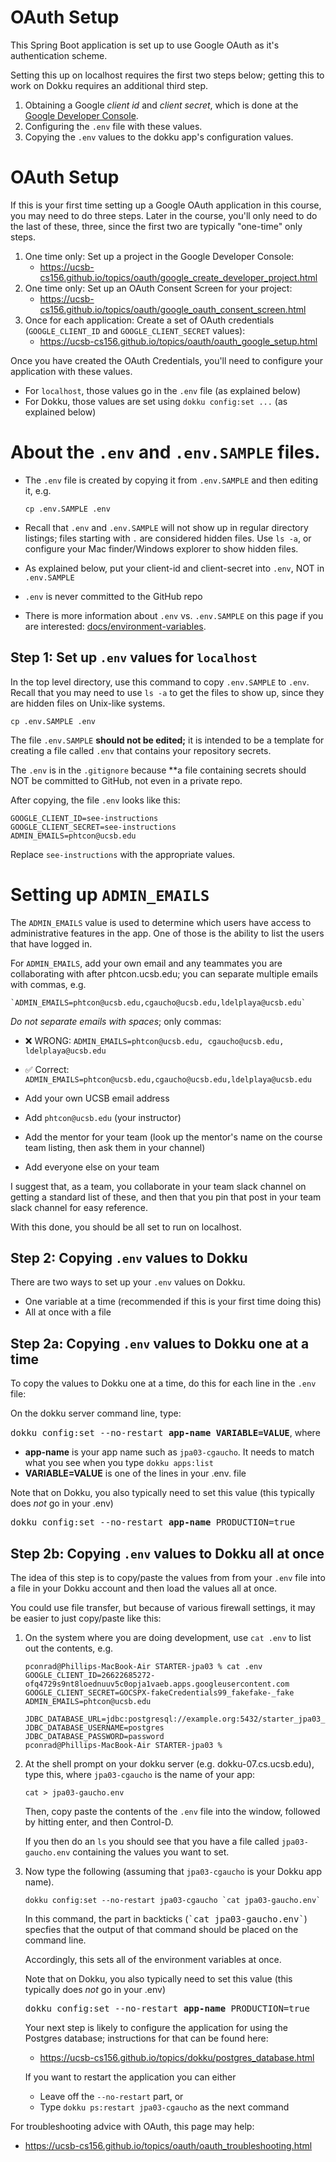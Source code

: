 # OAuth Setup

This Spring Boot application is set up to use Google OAuth as it's authentication scheme.

Setting this up on localhost requires the first two steps below; getting this to work on Dokku requires an additional third step.

1. Obtaining a Google *client id* and *client secret*, which is
   done at the [Google Developer Console](https://console.cloud.google.com/).
2. Configuring the `.env` file with these values.
3. Copying the `.env` values to the dokku app's configuration values.


# OAuth Setup

If this is your first time setting up a Google OAuth application in this course, you may need to do three steps.
Later in the course, you'll only need to do the last of these, three, since the first two are typically "one-time" only steps.

1. One time only: Set up a project in the Google Developer Console: 
   - <https://ucsb-cs156.github.io/topics/oauth/google_create_developer_project.html>
2. One time only: Set up an OAuth Consent Screen for your project: 
   - <https://ucsb-cs156.github.io/topics/oauth/google_oauth_consent_screen.html>
3. Once for each application: Create a set of OAuth credentials (`GOOGLE_CLIENT_ID` and `GOOGLE_CLIENT_SECRET` values): 
   - <https://ucsb-cs156.github.io/topics/oauth/oauth_google_setup.html>

Once you have created the OAuth Credentials, you'll need to
configure your application with these values.

* For `localhost`, those values go in the `.env` file (as explained below)
* For Dokku, those values are set using `dokku config:set ...` (as explained below)

# About the `.env` and `.env.SAMPLE` files.

* The `.env` file is created by copying it from `.env.SAMPLE` and then editing it, e.g.
  
  ```
  cp .env.SAMPLE .env
  ```
* Recall that `.env` and `.env.SAMPLE` will not show up in regular directory listings; files starting with `.` are considered
  hidden files.  Use `ls -a`, or configure your Mac finder/Windows explorer to show hidden files.
* As explained below, put your client-id and client-secret into `.env`, NOT in `.env.SAMPLE` 
* `.env` is never committed to the GitHub repo
* There is more information about `.env` vs. `.env.SAMPLE` on this page if you are interested: [docs/environment-variables](environment-variables.md).


## Step 1: Set up `.env` values for `localhost`

In the top level directory, use this command to copy `.env.SAMPLE` to `.env`.  Recall that you
may need to use `ls -a` to get the files to show up, since they are hidden files on Unix-like systems.

```
cp .env.SAMPLE .env
```

The file `.env.SAMPLE` **should not be edited;** it is intended to
be a template for creating a file called `.env` that contains
your repository secrets.

The `.env` is in the `.gitignore` because **a file containing secrets should NOT be committed to GitHub, not even in a private repo.

After copying, the file `.env` looks like this:

```
GOOGLE_CLIENT_ID=see-instructions
GOOGLE_CLIENT_SECRET=see-instructions
ADMIN_EMAILS=phtcon@ucsb.edu
```

Replace `see-instructions` with the appropriate values.

# Setting up `ADMIN_EMAILS`

The `ADMIN_EMAILS` value is used to determine which users have access to administrative features in the app.  One of those
is the ability to list the users that have logged in.

For `ADMIN_EMAILS`, add your own email and any teammates you are collaborating with after phtcon.ucsb.edu; you can separate multiple emails with commas, e.g.

```
`ADMIN_EMAILS=phtcon@ucsb.edu,cgaucho@ucsb.edu,ldelplaya@ucsb.edu`
```

*Do not separate emails with spaces*; only commas:
* ❌ WRONG: `ADMIN_EMAILS=phtcon@ucsb.edu, cgaucho@ucsb.edu, ldelplaya@ucsb.edu`
* ✅ Correct: `ADMIN_EMAILS=phtcon@ucsb.edu,cgaucho@ucsb.edu,ldelplaya@ucsb.edu`

* Add your own UCSB email address
* Add `phtcon@ucsb.edu` (your instructor)
* Add the mentor for your team (look up the mentor's name on the course team listing, then ask them in your channel)
* Add everyone else on your team

I suggest that, as a team, you collaborate in your team slack channel on getting a standard list of these, and then
that you pin that post in your team slack channel for easy reference.

With this done, you should be all set to run on localhost.


## Step 2: Copying `.env` values to Dokku

There are two ways to set up your `.env` values on Dokku.

* One variable at a time (recommended if this is your first time doing this)
* All at once with a file 

## Step 2a: Copying `.env` values to Dokku one at a time

To copy the values to Dokku one at a time, do this
for each line in the `.env` file:

On the dokku server command line, type:<br />

<tt>dokku config:set --no-restart <b></i>app-name VARIABLE=VALUE</i></b></tt>, where

* <b></i>app-name</i></b> is your app name such as `jpa03-cgaucho`.  It needs to match what you see when you type `dokku apps:list`
* <b></i>VARIABLE=VALUE</i></b> is one of the lines in your .env. file

Note that on Dokku, you also typically need to set this
value (this typically does *not* go in your .env)

<tt>dokku config:set --no-restart <b></i>app-name</i></b> PRODUCTION=true</tt>


## Step 2b: Copying `.env` values to Dokku all at once

The idea of this step is to copy/paste the values
from from your `.env` file into a file in your Dokku account
and then load the values all at once.

You could use file transfer, but because of various firewall settings, it may be easier to just copy/paste like this:


1. On the system where you are doing development, 
   use `cat .env` to list out the contents, e.g.

   ```
   pconrad@Phillips-MacBook-Air STARTER-jpa03 % cat .env
   GOOGLE_CLIENT_ID=26622685272-ofq4729s9nt8loednuuv5c0opja1vaeb.apps.googleusercontent.com
   GOOGLE_CLIENT_SECRET=GOCSPX-fakeCredentials99_fakefake-_fake
   ADMIN_EMAILS=phtcon@ucsb.edu

   JDBC_DATABASE_URL=jdbc:postgresql://example.org:5432/starter_jpa03_db
   JDBC_DATABASE_USERNAME=postgres
   JDBC_DATABASE_PASSWORD=password
   pconrad@Phillips-MacBook-Air STARTER-jpa03 % 
   ```

2. At the shell prompt on your dokku server (e.g. dokku-07.cs.ucsb.edu), type this, where `jpa03-cgaucho` is the name of your
app:

   ```
   cat > jpa03-gaucho.env
   ```

   Then, copy paste the contents of the `.env` file into the window, followed by hitting enter, and then Control-D.

   If you then do an `ls` you should see that you have
   a file called `jpa03-gaucho.env` containing the values
   you want to set.

3. Now type the following (assuming that `jpa03-cgaucho` is
   your Dokku app name).

   ```
   dokku config:set --no-restart jpa03-cgaucho `cat jpa03-gaucho.env`
   ```

   In this command, the part in backticks (<tt>\`cat jpa03-gaucho.env\`</tt>) specfies that the output of that command should be placed on the command line.

   Accordingly, this sets all of the environment variables at once.

   Note that on Dokku, you also typically need to set this
   value (this typically does *not* go in your .env)

   <tt>dokku config:set --no-restart <b></i>app-name</i></b> PRODUCTION=true</tt>

   Your next step is likely to configure the application
   for using the Postgres database; instructions for that
   can be found here:

   * <https://ucsb-cs156.github.io/topics/dokku/postgres_database.html>

   If you want to restart the application you can either
   * Leave off the `--no-restart` part, or
   * Type `dokku ps:restart jpa03-cgaucho` as the next command
   
For troubleshooting advice with OAuth, this page may help:

* <https://ucsb-cs156.github.io/topics/oauth/oauth_troubleshooting.html>
